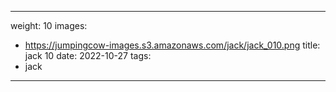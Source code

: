 
---
weight: 10
images:
- https://jumpingcow-images.s3.amazonaws.com/jack/jack_010.png
title: jack 10
date: 2022-10-27
tags:
- jack
---
